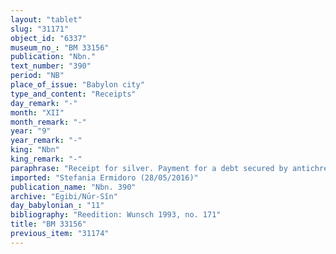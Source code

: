 ```yaml
---
layout: "tablet"
slug: "31171"
object_id: "6337"
museum_no_: "BM 33156"
publication: "Nbn."
text_number: "390"
period: "NB"
place_of_issue: "Babylon city"
type_and_content: "Receipts"
day_remark: "-"
month: "XII"
month_remark: "-"
year: "9"
year_remark: "-"
king: "Nbn"
king_remark: "-"
paraphrase: "Receipt for silver. Payment for a debt secured by antichretic pledge of a slave. &nbsp;<br /> <strong>B1</strong> and <strong>fB2</strong>, his wife, owe 30 shekels of silver to <strong>fA2</strong>. In the present document, the creditor&rsquo;s mother (<strong>fA1</strong>) receives repayment of this debt from the debtors. The debt was secured by the pledge of a slave (<strong>fC</strong>) which <strong>fB2</strong>, one of the debtors, received as security for her claim against <strong>D</strong>. We assume that this slave was released from pledge upon its repayment. Names of 3 witnesses and the scribe.<br /> &nbsp;<br /> f<strong>A1</strong> = fEtellitu/Marduk-&scaron;umu-ibni//S&icirc;n-&scaron;ad&ucirc;nu, mother of f<strong>A2</strong>; f<strong>A2</strong> = fIna-Esagila-bēlet/Nab&ucirc;-u&scaron;allim//Irani; <strong>B1</strong> = Nab&ucirc;-mukīn-zēri/Ina-tē&scaron;&ecirc;-eṭir/Ēṭiru; f<strong>B2</strong> = Bunanītu/Na&#39;id-Marduk/Ṣāhit-gin&ecirc;, wife of <strong>B1</strong>; f<strong>C </strong>= f&Scaron;alam-dininni, slave of <strong>D</strong>; <strong>D </strong>= Nab&ucirc;-tultab&scaron;i-lī&scaron;ir/Bēl-zēru-ibni//Nappāhu"
imported: "Stefania Ermidoro (28/05/2016)"
publication_name: "Nbn. 390"
archive: "Egibi/Nūr-Sîn"
day_babylonian_: "11"
bibliography: "Reedition: Wunsch 1993, no. 171"
title: "BM 33156"
previous_item: "31174"
---
```

